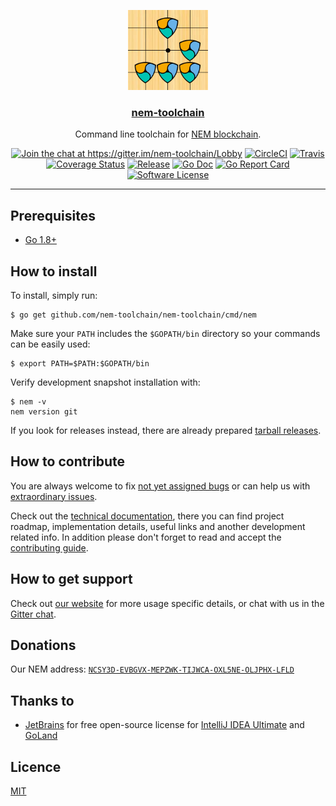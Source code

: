 <p align="center">
  <img alt="nem-toolchain logo" src="assets/logo.png" height="128" />
  <h3 align="center"><a href="https://git.io/nemtool">nem-toolchain</a></h3>
  <p align="center">Command line toolchain for <a href=https://nem.io>NEM blockchain</a>.</p>
  <p align="center">
    <a href="https://gitter.im/nem-toolchain/Lobby?utm_source=badge&utm_medium=badge&utm_campaign=pr-badge&utm_content=badge"><img alt="Join the chat at https://gitter.im/nem-toolchain/Lobby" src="https://img.shields.io/gitter/room/badges/shields.svg?style=flat-square"></a>
    <a href="https://circleci.com/gh/nem-toolchain/nem-toolchain"><img alt="CircleCI" src="https://img.shields.io/circleci/project/github/nem-toolchain/nem-toolchain/master.svg?style=flat-square"></a>
    <a href="https://travis-ci.org/nem-toolchain/nem-toolchain"><img alt="Travis" src="https://img.shields.io/travis/nem-toolchain/nem-toolchain/master.svg?style=flat-square"></a>
    <a href="https://codecov.io/gh/nem-toolchain/nem-toolchain"><img alt="Coverage Status" src="https://img.shields.io/codecov/c/github/nem-toolchain/nem-toolchain/master.svg?style=flat-square"></a>
    <a href="https://github.com/nem-toolchain/nem-toolchain/releases/latest"><img alt="Release" src="https://img.shields.io/github/release/nem-toolchain/nem-toolchain.svg?style=flat-square"></a>
    <a href="http://godoc.org/github.com/nem-toolchain/nem-toolchain"><img alt="Go Doc" src="https://img.shields.io/badge/godoc-reference-blue.svg?style=flat-square"></a>
    <a href="https://goreportcard.com/report/github.com/nem-toolchain/nem-toolchain"><img alt="Go Report Card" src="https://goreportcard.com/badge/github.com/nem-toolchain/nem-toolchain?style=flat-square"></a>
    <a href="LICENSE"><img alt="Software License" src="https://img.shields.io/badge/license-MIT-brightgreen.svg?style=flat-square"></a>
  </p>
</p>

---

## Prerequisites

* [Go 1.8+](http://golang.org/doc/install)

## How to install

To install, simply run:

```console
$ go get github.com/nem-toolchain/nem-toolchain/cmd/nem
```

Make sure your `PATH` includes the `$GOPATH/bin` directory so your commands can be easily used:

```console
$ export PATH=$PATH:$GOPATH/bin
```

Verify development snapshot installation with:

```console
$ nem -v
nem version git
```

If you look for releases instead, there are already prepared
[tarball releases](https://github.com/nem-toolchain/nem-toolchain/releases/latest).

## How to contribute

You are always welcome to fix
[not yet assigned bugs](https://github.com/nem-toolchain/nem-toolchain/issues?q=is%3Aopen+label%3A%22non-critical%20bug%22+no%3Aassignee)
or can help us with [extraordinary issues](https://github.com/nem-toolchain/nem-toolchain/labels/help%20wanted).

Check out the [technical documentation](https://github.com/nem-toolchain/nem-toolchain/wiki),
there you can find project roadmap, implementation details, useful links and another development related info.
In addition please don't forget to read and accept the [contributing guide](CONTRIBUTING.md).

## How to get support

Check out [our website](https://git.io/nemtool) for more usage specific details,
or chat with us in the [Gitter chat](https://gitter.im/nem-toolchain/Lobby).

## Donations

Our NEM address:
[`NCSY3D-EVBGVX-MEPZWK-TIJWCA-OXL5NE-OLJPHX-LFLD`](http://chain.nem.ninja/#/account/NCSY3D-EVBGVX-MEPZWK-TIJWCA-OXL5NE-OLJPHX-LFLD)
 
## Thanks to

* [JetBrains](https://www.jetbrains.com) for free open-source license for [IntelliJ IDEA Ultimate](https://www.jetbrains.com/idea) and [GoLand](https://www.jetbrains.com/go/)

## Licence

[MIT](LICENSE)
